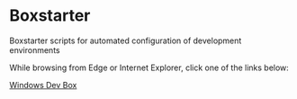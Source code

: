 # Boxstarter
Boxstarter scripts for automated configuration of development environments

While browsing from Edge or Internet Explorer, click one of the links below:

<a href='http://boxstarter.org/package/url?https://raw.githubusercontent.com/jamesxcollins/Boxstarter/master/windows-dev-box.ps1'>Windows Dev Box</a>
